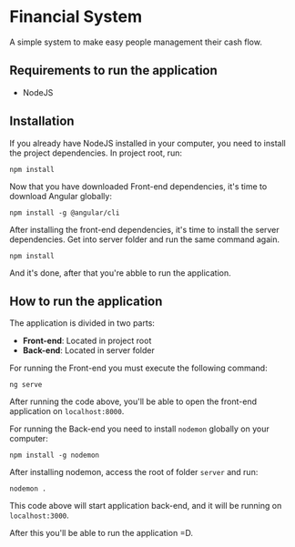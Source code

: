 #  Financial System 

A simple system to make easy people management their cash flow.

## Requirements to run the application

- NodeJS

## Installation

If you already have NodeJS installed in your computer, you need to install the project dependencies. In project root, run: 

```
npm install
```

Now that you have downloaded Front-end dependencies, it's time to download Angular globally:

```
npm install -g @angular/cli
```

After installing the front-end dependencies, it's time to install the server dependencies. Get into server folder and run the same command again.

```
npm install
``` 

And it's done, after that you're abble to run the application.

## How to run the application

The application is divided in two parts:

- **Front-end**: Located in project root
- **Back-end**: Located in server folder

For running the Front-end you must execute the following command:

```
ng serve
```

After running the code above, you'll be able to open the front-end application on `localhost:8000`.

For running the Back-end you need to install `nodemon` globally on your computer:

```
npm install -g nodemon
```

After installing nodemon, access the root of folder `server` and run:

```
nodemon .
```

This code above will start application back-end, and it will be running on `localhost:3000`.

After this you'll be able to run the application =D.
